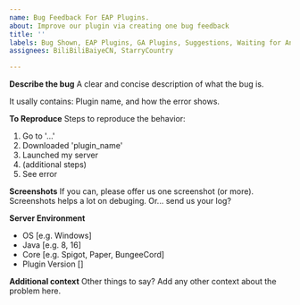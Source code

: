 ```yaml
---
name: Bug Feedback For EAP Plugins.
about: Improve our plugin via creating one bug feedback
title: ''
labels: Bug Shown, EAP Plugins, GA Plugins, Suggestions, Waiting for Answers
assignees: BiliBiliBaiyeCN, StarryCountry

---
```


**Describe the bug**
A clear and concise description of what the bug is.

It usally contains: Plugin name, and how the error shows.

**To Reproduce**
Steps to reproduce the behavior:
1. Go to '...'
2. Downloaded 'plugin_name'
3. Launched my server
4. (additional steps)
5. See error

**Screenshots**
If you can, please offer us one screenshot (or more). Screenshots helps a lot on debuging. Or... send us your log?

**Server Environment**
 - OS [e.g. Windows]
 - Java [e.g. 8, 16]
 - Core [e.g. Spigot, Paper, BungeeCord]
 - Plugin Version []

**Additional context**
Other things to say?
Add any other context about the problem here.
